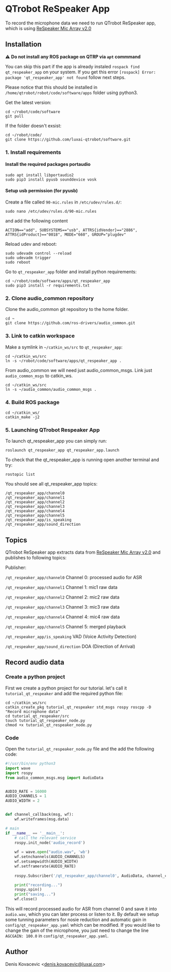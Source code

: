 # QTrobot ReSpeaker App

To record the microphone data we need to run QTrobot ReSpeaker app, which is using [ReSpeaker Mic Array v2.0](https://wiki.seeedstudio.com/ReSpeaker_Mic_Array_v2.0)

## Installation 

:warning: **Do not install any ROS package on QTRP via `apt` commmand**

You can skip this part if the app is already instaled ``rospack find qt_respeaker_app`` on your system.
If you get this error ``[rospack] Error: package 'qt_respeaker_app' not found`` follow next steps.

Please notice that this should be installed in ``/home/qtrobot/robot/code/software/apps`` folder using python3.

Get the latest version:

```
cd ~/robot/code/software
git pull
```

If the folder doesn't exsist:

```
cd ~/robot/code/
git clone https://github.com/luxai-qtrobot/software.git
```


### 1. Install requirements

#### Install the required packages portaudio 

```
sudo apt install libportaudio2
sudo pip3 install pyusb sounddevice vosk
```

#### Setup usb permission (for pyusb)

Create a file called `90-mic.rules` in `/etc/udev/rules.d/`:

```
sudo nano /etc/udev/rules.d/90-mic.rules
```

and add the following content

```
ACTION=="add", SUBSYSTEMS=="usb", ATTRS{idVendor}=="2886", ATTRS{idProduct}=="0018", MODE="660", GROUP="plugdev"
```

Reload udev and reboot:
```
sudo udevadm control --reload
sudo udevadm trigger
sudo reboot
```


Go to `qt_respeaker_app` folder and install python requirements:

```
cd ~/robot/code/software/apps/qt_respeaker_app
sudo pip3 install -r requirements.txt
```

### 2. Clone audio_common repository 

Clone the audio_common git repository to the home folder.

```
cd ~
git clone https://github.com/ros-drivers/audio_common.git
```


### 3. Link to catkin workspace

Make a symlink in ``~/catkin_ws/src`` to ``qt_respeaker_app``:

```
cd ~/catkin_ws/src
ln -s ~/robot/code/software/apps/qt_respeaker_app .
```

From audio_common we will need just audio_common_msgs. Link just `audio_common_msgs` to catkin_ws.

```
cd ~/catkin_ws/src
ln -s ~/audio_common/audio_common_msgs .
```

### 4. Build ROS package

```
cd ~/catkin_ws/
catkin_make -j2
```

### 5. Launching QTrobot Respeaker App

To launch qt_respeaker_app you can simply run:

```
roslaunch qt_respeaker_app qt_respeaker_app.launch
```

To check that the qt_respeaker_app is running open another terminal and try:

```
rostopic list
```

You should see all qt_respeaker_app topics:

```
/qt_respeaker_app/channel0
/qt_respeaker_app/channel1
/qt_respeaker_app/channel2
/qt_respeaker_app/channel3
/qt_respeaker_app/channel4
/qt_respeaker_app/channel5
/qt_respeaker_app/is_speaking
/qt_respeaker_app/sound_direction
```

## Topics

QTrobot ReSpeaker app extracts data from [ReSpeaker Mic Array v2.0](https://wiki.seeedstudio.com/ReSpeaker_Mic_Array_v2.0) and publishes to following topics:

Publisher:

``/qt_respeaker_app/channel0`` 
Channel 0: processed audio for ASR

``/qt_respeaker_app/channel1``
Channel 1: mic1 raw data

``/qt_respeaker_app/channel2``
Channel 2: mic2 raw data

``/qt_respeaker_app/channel3``
Channel 3: mic3 raw data

``/qt_respeaker_app/channel4``
Channel 4: mic4 raw data

``/qt_respeaker_app/channel5``
Channel 5: merged playback

``/qt_respeaker_app/is_speaking``
VAD (Voice Activity Detection)

``/qt_respeaker_app/sound_direction``
DOA (Direction of Arrival)


## Record audio data

### Create a python project 
First we create a python project for our tutorial. let's call it `tutorial_qt_respeaker` and add the required python file: 

```
cd ~/catkin_ws/src
catkin_create_pkg tutorial_qt_respeaker std_msgs rospy roscpp -D "Record microphone data"
cd tutorial_qt_respeaker/src
touch tutorial_qt_respeaker_node.py
chmod +x tutorial_qt_respeaker_node.py
```

### Code

Open the `tutorial_qt_respeaker_node.py` file and the add the following code:

```python
#!/usr/bin/env python3
import wave
import rospy
from audio_common_msgs.msg import AudioData


AUDIO_RATE = 16000
AUDIO_CHANNELS = 1
AUDIO_WIDTH = 2


def channel_callback(msg, wf):
    wf.writeframes(msg.data)

# main
if __name__ == '__main__':
    # call the relevant service
    rospy.init_node('audio_record')
    
    wf = wave.open("audio.wav", 'wb')
    wf.setnchannels(AUDIO_CHANNELS)
    wf.setsampwidth(AUDIO_WIDTH)
    wf.setframerate(AUDIO_RATE)
        
    rospy.Subscriber('/qt_respeaker_app/channel0', AudioData, channel_callback, wf)

    print("recording...")
    rospy.spin()
    print("saving...")
    wf.close()

```

This will record processed audio for ASR from channel 0 and save it into `audio.wav`, which you can later process or listen to it.
By default we setup some tunning parameters for nosie reduction and automatic gain in `config/qt_respeaker_app.yaml` which can be modified.
If you would like to change the gain of the microphone, you just need to change the  line `AGCGAIN: 100.0` in `config/qt_respeaker_app.yaml`.

## Author

Denis Kovacevic <<denis.kovacevic@luxai.com>>
